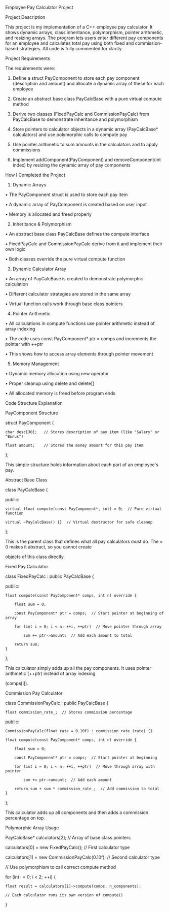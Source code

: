 Employee Pay Calculator Project

Project Description

This project is my implementation of a C++ employee pay calculator. It shows dynamic arrays, class inheritance, polymorphism, pointer arithmetic, and resizing arrays. The program lets users enter different pay components for an employee and calculates total pay using both fixed and commission-based strategies. All code is fully commented for clarity.

Project Requirements

The requirements were:

1.	Define a struct PayComponent to store each pay component (description and amount) and allocate a dynamic array of these for each employee
   
2.	Create an abstract base class PayCalcBase with a pure virtual compute method
   
3.	Derive two classes (FixedPayCalc and CommissionPayCalc) from PayCalcBase to demonstrate inheritance and polymorphism
   
4.	Store pointers to calculator objects in a dynamic array (PayCalcBase* calculators) and use polymorphic calls to compute pay
   
5.	Use pointer arithmetic to sum amounts in the calculators and to apply commissions
   
6.	Implement addComponent(PayComponent) and removeComponent(int index) by resizing the dynamic array of pay components
   

How I Completed the Project

1. Dynamic Arrays
   
•	The PayComponent struct is used to store each pay item

•	A dynamic array of PayComponent is created based on user input

•	Memory is allocated and freed properly

2. Inheritance & Polymorphism
   
•	An abstract base class PayCalcBase defines the compute interface

•	FixedPayCalc and CommissionPayCalc derive from it and implement their own logic

•	Both classes override the pure virtual compute function

3. Dynamic Calculator Array
   
•	An array of PayCalcBase is created to demonstrate polymorphic calculation

•	Different calculator strategies are stored in the same array

•	Virtual function calls work through base class pointers

4. Pointer Arithmetic
   
•	All calculations in compute functions use pointer arithmetic instead of array indexing

•	The code uses const PayComponent* ptr = comps and increments the pointer with ++ptr

•	This shows how to access array elements through pointer movement

5. Memory Management
   
•	Dynamic memory allocation using new operator

•	Proper cleanup using delete and delete[]

•	All allocated memory is freed before program ends

Code Structure Explanation

PayComponent Structure

struct PayComponent {

    char desc[30];   // Stores description of pay item (like "Salary" or "Bonus")
    
    float amount;    // Stores the money amount for this pay item
};

This simple structure holds information about each part of an employee's pay.

Abstract Base Class

class PayCalcBase {

public:

    virtual float compute(const PayComponent*, int) = 0;  // Pure virtual function
    
    virtual ~PayCalcBase() {}  // Virtual destructor for safe cleanup
};

This is the parent class that defines what all pay calculators must do. The = 0 makes it abstract, so you cannot create 

objects of this class directly.

Fixed Pay Calculator

class FixedPayCalc : public PayCalcBase {

public:

    float compute(const PayComponent* comps, int n) override {
    
        float sum = 0;
        
        const PayComponent* ptr = comps;  // Start pointer at beginning of array
        
        for (int i = 0; i < n; ++i, ++ptr)  // Move pointer through array
        
            sum += ptr->amount;  // Add each amount to total
            
        return sum;
    }
};

This calculator simply adds up all the pay components. It uses pointer arithmetic (++ptr) instead of array indexing 

(comps[i]).

Commission Pay Calculator

class CommissionPayCalc : public PayCalcBase {

    float commission_rate_;  // Stores commission percentage
    
public:

    CommissionPayCalc(float rate = 0.10f) : commission_rate_(rate) {}
    
    float compute(const PayComponent* comps, int n) override {
    
        float sum = 0;
        
        const PayComponent* ptr = comps;  // Start pointer at beginning
        
        for (int i = 0; i < n; ++i, ++ptr)  // Move through array with pointer
        
            sum += ptr->amount;  // Add each amount
            
        return sum + sum * commission_rate_;  // Add commission to total
    }
};

This calculator adds up all components and then adds a commission percentage on top.

Polymorphic Array Usage

PayCalcBase* calculators[2];  // Array of base class pointers

calculators[0] = new FixedPayCalc();  // First calculator type

calculators[1] = new CommissionPayCalc(0.10f);  // Second calculator type

// Use polymorphism to call correct compute method

for (int i = 0; i < 2; ++i) {

    float result = calculators[i]->compute(comps, n_components);
    
    // Each calculator runs its own version of compute()
}

